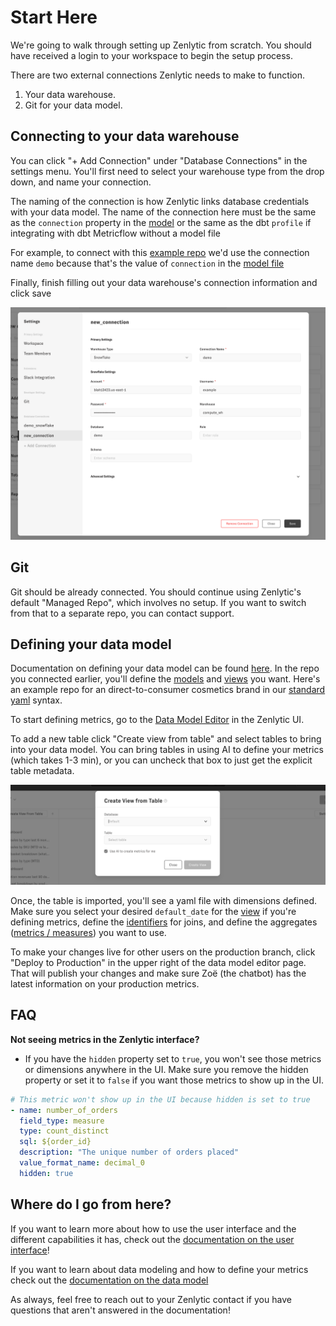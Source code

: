 # Start Here

We're going to walk through setting up Zenlytic from scratch. You should have received a login to your workspace to begin the setup process.

There are two external connections Zenlytic needs to make to function.

1. Your data warehouse.
2. Git for your data model.

## Connecting to your data warehouse

You can click "+ Add Connection" under "Database Connections" in the settings menu. You'll first need to select your warehouse type from the drop down, and name your connection.

The naming of the connection is how Zenlytic links database credentials with your data model. The name of the connection here must be the same as the `connection` property in the [model](../data-modeling/model.md) or the same as the dbt `profile` if integrating with dbt Metricflow without a model file

For example, to connect with this [example repo](https://github.com/Zenlytic/demo-data-model) we'd use the connection name `demo` because that's the value of `connection` in the [model file](https://github.com/Zenlytic/demo-data-model/blob/master/models/pure_organics_model.yml)

Finally, finish filling out your data warehouse's connection information and click save

![Finish Connection](../assets/3_zenlytic_ui/finish-connection.png)

## Git

Git should be already connected. You should continue using Zenlytic's default "Managed Repo", which involves no setup. If you want to switch from that to a separate repo, you can contact support.

## Defining your data model

Documentation on defining your data model can be found [here](../data-modeling/data_modeling.md). In the repo you connected earlier, you'll define the [models](../data-modeling/model.md) and [views](../5_data_modeling/5_view.md) you want. Here's an example repo for an direct-to-consumer cosmetics brand in our [standard yaml](https://github.com/Zenlytic/demo-data-model) syntax.

To start defining metrics, go to the [Data Model Editor](https://app.zenlytic.com/data-model-editor) in the Zenlytic UI.

To add a new table click "Create view from table" and select tables to bring into your data model. You can bring tables in using AI to define your metrics (which takes 1-3 min), or you can uncheck that box to just get the explicit table metadata.

![Create View from Table](../assets/4_embedding/create-view-from-table.png)

Once, the table is imported, you'll see a yaml file with dimensions defined. Make sure you select your desired `default_date` for the [view](../data-modeling/view.md) if you're defining metrics, define the [identifiers](../data-modeling/join.md) for joins, and define the aggregates ([metrics / measures](../5_data_modeling/1measure.md)) you want to use.

To make your changes live for other users on the production branch, click "Deploy to Production" in the upper right of the data model editor page. That will publish your changes and make sure Zoë (the chatbot) has the latest information on your production metrics.

## FAQ

**Not seeing metrics in the Zenlytic interface?**

* If you have the `hidden` property set to `true`, you won't see those metrics or dimensions anywhere in the UI. Make sure you remove the hidden property or set it to `false` if you want those metrics to show up in the UI.

```yaml
# This metric won't show up in the UI because hidden is set to true
- name: number_of_orders
  field_type: measure
  type: count_distinct
  sql: ${order_id}
  description: "The unique number of orders placed"
  value_format_name: decimal_0
  hidden: true
```

## Where do I go from here?

If you want to learn more about how to use the user interface and the different capabilities it has, check out the [documentation on the user interface](../zenlytic-ui/using_zenlytic.md)!

If you want to learn about data modeling and how to define your metrics check out the [documentation on the data model](../data-modeling/data_modeling.md)

As always, feel free to reach out to your Zenlytic contact if you have questions that aren't answered in the documentation!
